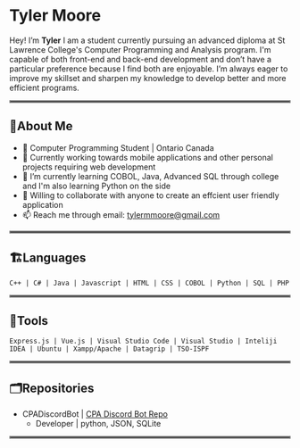 # Tyler Moore
Hey! I’m **Tyler** I am a student currently pursuing an advanced diploma at St Lawrence College's Computer Programming and Analysis program. I'm capable of both front-end and back-end development and don’t have a particular preference because I find both are enjoyable. I’m always eager to improve my skillset and sharpen my knowledge to develop better and more efficient programs.
<hr style="border:2px solid gray">

## 🏒About Me
- 🏫 Computer Programming Student | Ontario Canada
- 📱 Currently working towards mobile applications and other personal projects requiring web development
- 🌱 I’m currently learning COBOL, Java, Advanced SQL through college and I'm also learning Python on the side
- 🗿 Willing to collaborate with anyone to create an effcient user friendly application
- 📫 Reach me through email: tylermmoore@gmail.com
<hr style="border:2px solid gray">

## 🏗️Languages
```
C++ | C# | Java | Javascript | HTML | CSS | COBOL | Python | SQL | PHP
```
<hr style="border:2px solid gray">

## 🔧Tools
```
Express.js | Vue.js | Visual Studio Code | Visual Studio | Inteliji IDEA | Ubuntu | Xampp/Apache | Datagrip | TSO-ISPF
```
<hr style="border:2px solid gray">

## 🗂️Repositories
- CPADiscordBot | [CPA Discord Bot Repo](https://github.com/astrosaturn/CPADiscordBot)
  - Developer | python, JSON, SQLite
<hr style="border:2px solid gray">

<!--
**TylerMoore0/TylerMoore0** is a ✨ _special_ ✨ repository because its `README.md` (this file) appears on your GitHub profile.

Here are some ideas to get you started:

- 🔭 I’m currently working on ...
- 🌱 I’m currently learning ...
- 👯 I’m looking to collaborate on ...
- 🤔 I’m looking for help with ...
- 💬 Ask me about ...
- 📫 How to reach me: ...
- 😄 Pronouns: ...
- ⚡ Fun fact: ...
-->
